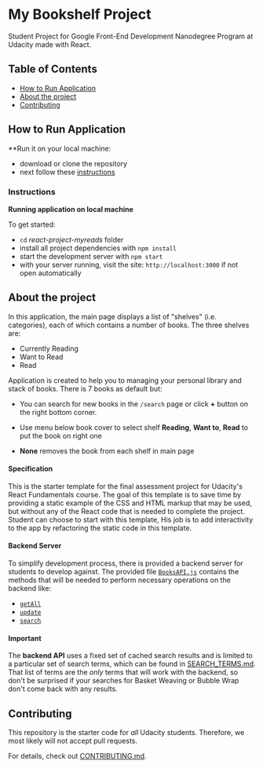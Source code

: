 # My Bookshelf Project

Student Project for Google Front-End Development Nanodegree Program at Udacity made with React.

## Table of Contents

* [How to Run Application](#how-to-run-application)
* [About the project](#about-the-project)
* [Contributing](#contributing)

## How to Run Application

**Run it on your local machine:
* download or clone the repository
* next follow these [instructions](#instructions)

### Instructions
**Running application on local machine**

To get started:

* `cd` _react-project-myreads_ folder
* install all project dependencies with `npm install`
* start the development server with `npm start`
* with your server running, visit the site: `http://localhost:3000` if not open automatically

## About the project

In this application, the main page displays a list of "shelves" (i.e. categories), each of which contains a number of books. The three shelves are:

* Currently Reading
* Want to Read
* Read

Application is created to help you to managing your personal library and stack of books. There is 7 books as default but:

- You can search for new books in the `/search` page or click **+** button on the right bottom corner.

- Use menu below book cover to select shelf **Reading**, **Want to**, **Read** to put the book on right one

- **None** removes the book from each shelf in main page

#### Specification

This is the starter template for the final assessment project for Udacity's React Fundamentals course. The goal of this template is to save time by providing a static example of the CSS and HTML markup that may be used, but without any of the React code that is needed to complete the project. Student can choose to start with this template, His job is to add interactivity to the app by refactoring the static code in this template.

#### Backend Server

To simplify development process, there is provided a backend server for students to develop against. The provided file [`BooksAPI.js`](src/utils/BooksAPI.js) contains the methods that will be needed to perform necessary operations on the backend like:
* [`getAll`](#getall)
* [`update`](#update)
* [`search`](#search)

#### Important
The **backend API** uses a fixed set of cached search results and is limited to a particular set of search terms, which can be found in [SEARCH_TERMS.md](SEARCH_TERMS.md). That list of terms are the _only_ terms that will work with the backend, so don't be surprised if your searches for Basket Weaving or Bubble Wrap don't come back with any results.

## Contributing

This repository is the starter code for _all_ Udacity students. Therefore, we most likely will not accept pull requests.

For details, check out [CONTRIBUTING.md](CONTRIBUTING.md).